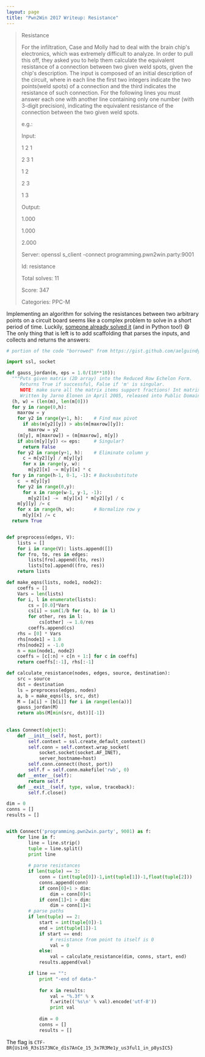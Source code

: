 ```yaml
---
layout: page
title: "Pwn2Win 2017 Writeup: Resistance"
---
```


> Resistance
>
> For the infiltration, Case and Molly had to deal with the brain chip's electronics, which was extremely difficult to analyze. In order to pull this off, they asked you to help them calculate the equivalent resistance of a connection between two given weld spots, given the chip's description. The input is composed of an initial description of the circuit, where in each line the first two integers indicate the two points(weld spots) of a connection and the third indicates the resistance of such connection. For the following lines you must answer each one with another line containing only one number (with 3-digit precision), indicating the equivalent resistance of the connection between the two given weld spots.
>
>e.g.:
>
>Input:
>
>1 2 1
>
>2 3 1
>
>1 2
>
>2 3
>
>1 3
>
>Output:
>
>1.000
>
>1.000
>
>2.000
>
>Server: openssl s_client -connect programming.pwn2win.party:9001
>
>Id: resistance
>
> Total solves: 11
>
>Score: 347
>
>Categories: PPC-M

Implementing an algorithm for solving the resistances between two arbitrary points on a circuit board seems like a complex problem to solve in a short period of time. Luckily, [someone already solved it](https://gist.github.com/aelguindy/1747940) (and in Python too!) :smile: The only thing that is left is to add scaffolding that parses the inputs, and collects and returns the answers:

```python
# portion of the code "borrowed" from https://gist.github.com/aelguindy/1747940

import ssl, socket

def gauss_jordan(m, eps = 1.0/(10**10)):
  """Puts given matrix (2D array) into the Reduced Row Echelon Form.
     Returns True if successful, False if 'm' is singular.
     NOTE: make sure all the matrix items support fractions! Int matrix will NOT work!
     Written by Jarno Elonen in April 2005, released into Public Domain"""
  (h, w) = (len(m), len(m[0]))
  for y in range(0,h):
    maxrow = y
    for y2 in range(y+1, h):    # Find max pivot
      if abs(m[y2][y]) > abs(m[maxrow][y]):
        maxrow = y2
    (m[y], m[maxrow]) = (m[maxrow], m[y])
    if abs(m[y][y]) <= eps:     # Singular?
      return False
    for y2 in range(y+1, h):    # Eliminate column y
      c = m[y2][y] / m[y][y]
      for x in range(y, w):
        m[y2][x] -= m[y][x] * c
  for y in range(h-1, 0-1, -1): # Backsubstitute
    c  = m[y][y]
    for y2 in range(0,y):
      for x in range(w-1, y-1, -1):
        m[y2][x] -=  m[y][x] * m[y2][y] / c
    m[y][y] /= c
    for x in range(h, w):       # Normalize row y
      m[y][x] /= c
  return True


def preprocess(edges, V):
    lists = []
    for i in range(V): lists.append([])
    for fro, to, res in edges:
        lists[fro].append((to, res))
        lists[to].append((fro, res))
    return lists

def make_eqns(lists, node1, node2):
    coeffs = []
    Vars = len(lists)
    for i, l in enumerate(lists):
        cs = [0.0]*Vars
        cs[i] = sum(1/b for (a, b) in l)
        for other, res in l:
            cs[other] -= 1.0/res
        coeffs.append(cs)
    rhs = [0] * Vars
    rhs[node1] = 1.0
    rhs[node2] = -1.0
    n = max(node1, node2)
    coeffs = [c[:n] + c[n + 1:] for c in coeffs]
    return coeffs[:-1], rhs[:-1]

def calculate_resistance(nodes, edges, source, destination):
    src = source
    dst = destination
    ls = preprocess(edges, nodes)
    a, b = make_eqns(ls, src, dst)
    M = [a[i] + [b[i]] for i in range(len(a))]
    gauss_jordan(M)
    return abs(M[min(src, dst)][-1])
	
	
class Connect(object):
    def __init__(self, host, port):
        self.context = ssl.create_default_context()
        self.conn = self.context.wrap_socket(
            socket.socket(socket.AF_INET),
            server_hostname=host)
        self.conn.connect((host, port))
        self.f = self.conn.makefile('rwb', 0)
    def __enter__(self):
        return self.f
    def __exit__(self, type, value, traceback):
        self.f.close()

dim = 0
conns = []
results = []


with Connect('programming.pwn2win.party', 9001) as f:
	for line in f:
		line = line.strip()
		tuple = line.split()
		print line
		
		# parse resistances
		if len(tuple) == 3:
			conn = (int(tuple[0])-1,int(tuple[1])-1,float(tuple[2]))
			conns.append(conn)
			if conn[0]+1 > dim:
				dim = conn[0]+1
			if conn[1]+1 > dim:
				dim = conn[1]+1
		# parse paths
		if len(tuple) == 2:
			start = int(tuple[0])-1
			end = int(tuple[1])-1
			if start == end:
				# resistance from point to itself is 0
				val = 0
			else:
				val = calculate_resistance(dim, conns, start, end)
			results.append(val)		

		if line == "":
			print "-end of data-"
			
			for x in results:
				val = "%.3f" % x
				f.write(('%s\n' % val).encode('utf-8'))
				print val
				
			dim = 0
			conns = []
			results = []
```

The flag is ```CTF-BR{Us1n6_R3s1S73NCe_d1s7AnCe_15_3x7R3Me1y_us3ful1_in_p8ysIC5}```